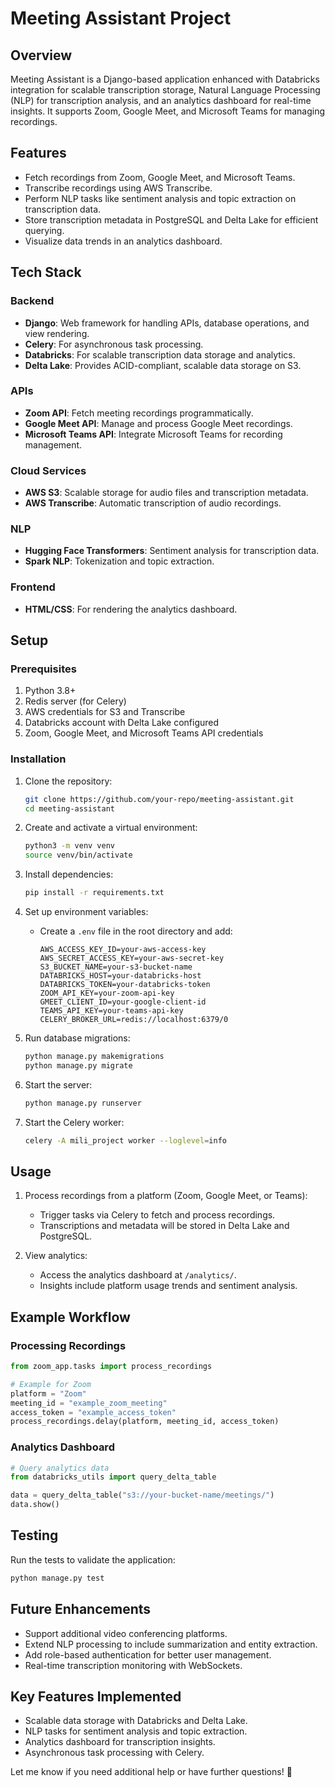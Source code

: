 # Meeting Assistant Project

## Overview
Meeting Assistant is a Django-based application enhanced with Databricks integration for scalable transcription storage, Natural Language Processing (NLP) for transcription analysis, and an analytics dashboard for real-time insights. It supports Zoom, Google Meet, and Microsoft Teams for managing recordings.

## Features
- Fetch recordings from Zoom, Google Meet, and Microsoft Teams.
- Transcribe recordings using AWS Transcribe.
- Perform NLP tasks like sentiment analysis and topic extraction on transcription data.
- Store transcription metadata in PostgreSQL and Delta Lake for efficient querying.
- Visualize data trends in an analytics dashboard.

## Tech Stack
### Backend
- **Django**: Web framework for handling APIs, database operations, and view rendering.
- **Celery**: For asynchronous task processing.
- **Databricks**: For scalable transcription data storage and analytics.
- **Delta Lake**: Provides ACID-compliant, scalable data storage on S3.

### APIs
- **Zoom API**: Fetch meeting recordings programmatically.
- **Google Meet API**: Manage and process Google Meet recordings.
- **Microsoft Teams API**: Integrate Microsoft Teams for recording management.

### Cloud Services
- **AWS S3**: Scalable storage for audio files and transcription metadata.
- **AWS Transcribe**: Automatic transcription of audio recordings.

### NLP
- **Hugging Face Transformers**: Sentiment analysis for transcription data.
- **Spark NLP**: Tokenization and topic extraction.

### Frontend
- **HTML/CSS**: For rendering the analytics dashboard.

## Setup
### Prerequisites
1. Python 3.8+
2. Redis server (for Celery)
3. AWS credentials for S3 and Transcribe
4. Databricks account with Delta Lake configured
5. Zoom, Google Meet, and Microsoft Teams API credentials

### Installation
1. Clone the repository:
   ```bash
   git clone https://github.com/your-repo/meeting-assistant.git
   cd meeting-assistant
   ```

2. Create and activate a virtual environment:
   ```bash
   python3 -m venv venv
   source venv/bin/activate
   ```

3. Install dependencies:
   ```bash
   pip install -r requirements.txt
   ```

4. Set up environment variables:
   - Create a `.env` file in the root directory and add:
     ```env
     AWS_ACCESS_KEY_ID=your-aws-access-key
     AWS_SECRET_ACCESS_KEY=your-aws-secret-key
     S3_BUCKET_NAME=your-s3-bucket-name
     DATABRICKS_HOST=your-databricks-host
     DATABRICKS_TOKEN=your-databricks-token
     ZOOM_API_KEY=your-zoom-api-key
     GMEET_CLIENT_ID=your-google-client-id
     TEAMS_API_KEY=your-teams-api-key
     CELERY_BROKER_URL=redis://localhost:6379/0
     ```

5. Run database migrations:
   ```bash
   python manage.py makemigrations
   python manage.py migrate
   ```

6. Start the server:
   ```bash
   python manage.py runserver
   ```

7. Start the Celery worker:
   ```bash
   celery -A mili_project worker --loglevel=info
   ```

## Usage
1. Process recordings from a platform (Zoom, Google Meet, or Teams):
   - Trigger tasks via Celery to fetch and process recordings.
   - Transcriptions and metadata will be stored in Delta Lake and PostgreSQL.

2. View analytics:
   - Access the analytics dashboard at `/analytics/`.
   - Insights include platform usage trends and sentiment analysis.

## Example Workflow
### Processing Recordings
```python
from zoom_app.tasks import process_recordings

# Example for Zoom
platform = "Zoom"
meeting_id = "example_zoom_meeting"
access_token = "example_access_token"
process_recordings.delay(platform, meeting_id, access_token)
```

### Analytics Dashboard
```python
# Query analytics data
from databricks_utils import query_delta_table

data = query_delta_table("s3://your-bucket-name/meetings/")
data.show()
```

## Testing
Run the tests to validate the application:
```bash
python manage.py test
```

## Future Enhancements
- Support additional video conferencing platforms.
- Extend NLP processing to include summarization and entity extraction.
- Add role-based authentication for better user management.
- Real-time transcription monitoring with WebSockets.

## Key Features Implemented
- Scalable data storage with Databricks and Delta Lake.
- NLP tasks for sentiment analysis and topic extraction.
- Analytics dashboard for transcription insights.
- Asynchronous task processing with Celery.



Let me know if you need additional help or have further questions! 🚀
